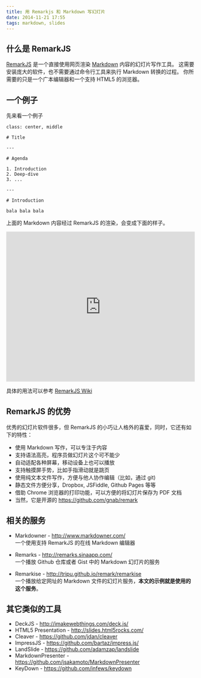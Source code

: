 ```yaml
---
title: 用 Remarkjs 和 Markdown 写幻灯片
date: 2014-11-21 17:55
tags: markdown, slides
---
```


## 什么是 RemarkJS

[RemarkJS] 是一个直接使用网页渲染 [Markdown] 内容的幻灯片写作工具。
这需要安装庞大的软件，也不需要通过命令行工具来执行 Markdown 转换的过程。
你所需要的只是一个广本编辑器和一个支持 HTML5 的浏览器。

## 一个例子

先来看一个例子

    class: center, middle
    
    # Title
    
    ---
    
    # Agenda
    
    1. Introduction
    2. Deep-dive
    3. ...
    
    ---
    
    # Introduction
    
    bala bala bala

上面的 Markdown 内容经过 RemarkJS 的渲染，会变成下面的样子。

<iframe src="https://tripu.github.io/remark/remarkise?url=https%3A%2F%2Fgist.githubusercontent.com%2Fgreatghoul%2Fea4e72a819fe764efafc%2Fraw%2Fa48bd467e6eca3cca7e2ba0598cdf70cb793d442%2Fslide.md" frameborder="0" width="100%" height="400"></iframe>

具体的用法可以参考 [RemarkJS Wiki][1]

## RemarkJS 的优势

优秀的幻灯片软件很多，但 RemarkJS 的小巧让人格外的喜爱，同时，它还有如下的特性：

- 使用 Markdown 写作，可以专注于内容
- 支持语法高亮，程序员做幻灯片这个可不能少
- 自动适配各种屏幕，移动设备上也可以播放
- 支持触摸屏手势，比如手指滑动就是跳页
- 使用纯文本文件写作，方便与他人协作编辑（比如，通过 git)
- 静态文件方便分享，Dropbox, JSFiddle, Github Pages 等等
- 借助 Chrome 浏览器的打印功能，可以方便的将幻灯片保存为 PDF 文档
- 当然，它是开源的 <https://github.com/gnab/remark>

## 相关的服务

- Markdowner - <http://www.markdowner.com/>  
  一个使用支持 RemarkJS 的在线 Markdown 编辑器

- Remarks - <http://remarks.sinaapp.com/>  
  一个播放 Github 仓库或者 Gist 中的 Markdown 幻灯片的服务

- Remarkise - <http://tripu.github.io/remark/remarkise>  
  一个播放给定网址的 Markdown 文件的幻灯片服务，**本文的示例就是使用的这个服务**。

## 其它类似的工具

- DeckJS - <http://imakewebthings.com/deck.js/>
- HTML5 Presentation - <http://slides.html5rocks.com/>
- Cleaver - <https://github.com/jdan/cleaver>
- ImpressJS - <https://github.com/bartaz/impress.js/>
- LandSlide - <https://github.com/adamzap/landslide>
- MarkdownPresenter - <https://github.com/jsakamoto/MarkdownPresenter>
- KeyDown - <https://github.com/infews/keydown>


[RemarkJS]: http://remarkjs.com/
[Markdown]: http://daringfireball.net/projects/markdown/syntax

[1]: https://github.com/gnab/remark/wiki
